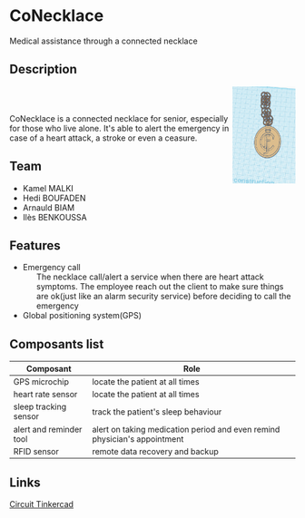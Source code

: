 # CoNecklace
Medical assistance through a connected necklace


## Description
<img src="images/coNecklace.png" height=22%  width=22%  alt="<3?" ALIGN="right">
<br><br>

CoNecklace is a connected necklace for senior, especially for those who live alone.
It's able to alert the emergency in case of a heart attack, a stroke or even a ceasure.


## Team
<ul>
  <li>Kamel MALKI</li>
  <li>Hedi BOUFADEN</li>
  <li>Arnauld BIAM</li>
  <li>Ilès BENKOUSSA</li>
</ul>


## Features
<ul>
  <li>Emergency call 
    <ul>The necklace call/alert a service when there are heart attack symptoms. The employee reach out the client to make sure things are ok(just like an alarm security service) before deciding to call the emergency</ul>
  </li>
  <li>Global positioning system(GPS)
    <ul></ul>
  </li>
</ul>


## Composants list
| Composant | Role |
| --- | ---------------|
| GPS microchip | locate the patient at all times |
| heart rate sensor| locate the patient at all times |
| sleep tracking sensor | track the patient's sleep behaviour |
| alert and reminder tool | alert on taking medication period and even remind physician's appointment |
| RFID sensor | remote data recovery and backup |


## Links
[Circuit Tinkercad](https://www.tinkercad.com/things/csltpiHFjnu-amazing-snaget-vihelmo/editel?tenant=circuits)
